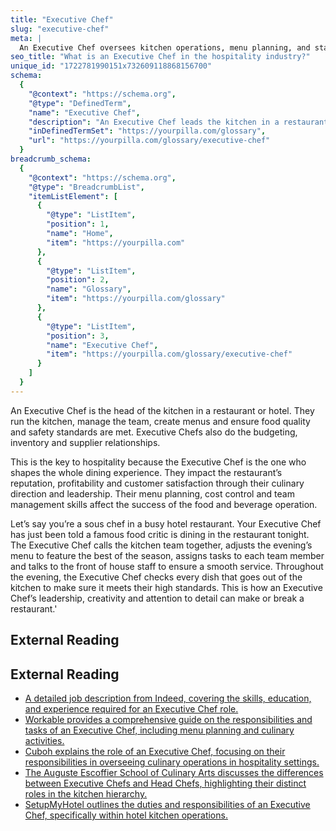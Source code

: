 ```yaml
---
title: "Executive Chef"
slug: "executive-chef"
meta: |
  An Executive Chef oversees kitchen operations, menu planning, and staff management in restaurants, hotels, cafes, and bars, ensuring high-quality food and service.
seo_title: "What is an Executive Chef in the hospitality industry?"
unique_id: "1722781990151x732609118868156700"
schema:
  {
    "@context": "https://schema.org",
    "@type": "DefinedTerm",
    "name": "Executive Chef",
    "description": "An Executive Chef leads the kitchen in a restaurant or hotel by managing the team, creating menus, ensuring food quality and safety, and overseeing budgeting, inventory, and supplier relationships.",
    "inDefinedTermSet": "https://yourpilla.com/glossary",
    "url": "https://yourpilla.com/glossary/executive-chef"
  }
breadcrumb_schema:
  {
    "@context": "https://schema.org",
    "@type": "BreadcrumbList",
    "itemListElement": [
      {
        "@type": "ListItem",
        "position": 1,
        "name": "Home",
        "item": "https://yourpilla.com"
      },
      {
        "@type": "ListItem",
        "position": 2,
        "name": "Glossary",
        "item": "https://yourpilla.com/glossary"
      },
      {
        "@type": "ListItem",
        "position": 3,
        "name": "Executive Chef",
        "item": "https://yourpilla.com/glossary/executive-chef"
      }
    ]
  }
---
```


An Executive Chef is the head of the kitchen in a restaurant or hotel. They run the kitchen, manage the team, create menus and ensure food quality and safety standards are met. Executive Chefs also do the budgeting, inventory and supplier relationships.

This is the key to hospitality because the Executive Chef is the one who shapes the whole dining experience. They impact the restaurant’s reputation, profitability and customer satisfaction through their culinary direction and leadership. Their menu planning, cost control and team management skills affect the success of the food and beverage operation.

Let’s say you’re a sous chef in a busy hotel restaurant. Your Executive Chef has just been told a famous food critic is dining in the restaurant tonight. The Executive Chef calls the kitchen team together, adjusts the evening’s menu to feature the best of the season, assigns tasks to each team member and talks to the front of house staff to ensure a smooth service. Throughout the evening, the Executive Chef checks every dish that goes out of the kitchen to make sure it meets their high standards. This is how an Executive Chef’s leadership, creativity and attention to detail can make or break a restaurant.'

## External Reading



## External Reading

*   [A detailed job description from Indeed, covering the skills, education, and experience required for an Executive Chef role.](https://www.indeed.com/hire/job-description/executive-chef)
*   [Workable provides a comprehensive guide on the responsibilities and tasks of an Executive Chef, including menu planning and culinary activities.](https://resources.workable.com/executive-chef-job-description)
*   [Cuboh explains the role of an Executive Chef, focusing on their responsibilities in overseeing culinary operations in hospitality settings.](https://www.cuboh.com/blog/what-is-an-executive-chef)
*   [The Auguste Escoffier School of Culinary Arts discusses the differences between Executive Chefs and Head Chefs, highlighting their distinct roles in the kitchen hierarchy.](https://www.escoffier.edu/blog/culinary-pastry-careers/executive-chef-vs-head-chef-what-is-the-diference/)
*   [SetupMyHotel outlines the duties and responsibilities of an Executive Chef, specifically within hotel kitchen operations.](https://setupmyhotel.com/job-description-for-hotels/kitchen-fb-production-job-description/37-duties-and-responsibility-for-executive-chef/)